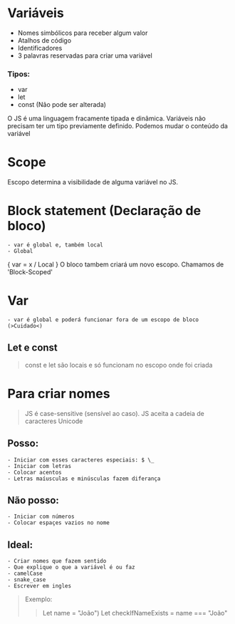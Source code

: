 # Variáveis

- Nomes simbólicos para receber algum valor
- Atalhos de código
- Identificadores
- 3 palavras reservadas para criar uma variável

### Tipos:

- var
- let
- const (Não pode ser alterada)

O JS é uma linguagem fracamente tipada e dinâmica.
Variáveis não precisam ter um tipo previamente definido. Podemos mudar o conteúdo da variável

# Scope

Escopo determina a visibilidade de alguma variável no JS.

# Block statement (Declaração de bloco)

    - var é global e, também local
    - Global

{
var = x / Local
}
O bloco tambem criará um novo escopo. Chamamos de 'Block-Scoped'

# Var

    - var é global e poderá funcionar fora de um escopo de bloco (>Cuidado<)

## Let e const

> const e let são locais e só funcionam no escopo onde foi criada

# Para criar nomes

> JS é case-sensitive (sensível ao caso).
> JS aceita a cadeia de caracteres Unicode

## Posso:

    - Iniciar com esses caracteres especiais: $ \_
    - Iniciar com letras
    - Colocar acentos
    - Letras maíusculas e minúsculas fazem diferança

## Não posso:

    - Iniciar com números
    - Colocar espaçes vazios no nome

## Ideal:

    - Criar nomes que fazem sentido
    - Que explique o que a variável é ou faz
    - camelCase
    - snake_case
    - Escrever em ingles

> Exemplo:
>
> > Let name = "João")
> > Let checkIfNameExists = name === "João"
